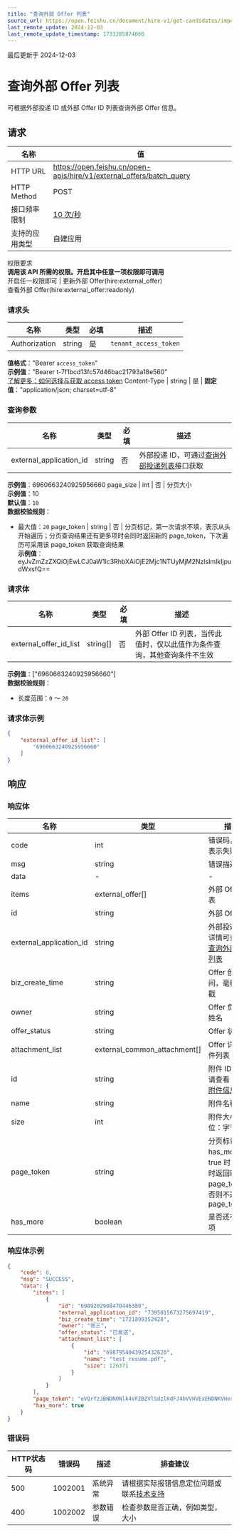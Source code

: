 ```yaml
---
title: "查询外部 Offer 列表"
source_url: https://open.feishu.cn/document/hire-v1/get-candidates/import-external-system-information/import-external-offer-info/batch_query
last_remote_update: 2024-12-03
last_remote_update_timestamp: 1733205874000
---
```

最后更新于 2024-12-03

# 查询外部 Offer 列表

可根据外部投递 ID 或外部 Offer ID 列表查询外部 Offer 信息。

## 请求
名称 | 值
---|---
HTTP URL | https://open.feishu.cn/open-apis/hire/v1/external_offers/batch_query
HTTP Method | POST
接口频率限制 | [10 次/秒](https://open.feishu.cn/document/ukTMukTMukTM/uUzN04SN3QjL1cDN)
支持的应用类型 | 自建应用
权限要求  
            **调用该 API 所需的权限。开启其中任意一项权限即可调用**  
            开启任一权限即可 | 更新外部 Offer(hire:external_offer)  
            查看外部 Offer(hire:external_offer:readonly)

### 请求头

名称 | 类型 | 必填 | 描述
--- | --- | --- | ---
Authorization | string | 是 | `tenant_access_token`  
**值格式**："Bearer `access_token`"  
**示例值**："Bearer t-7f1bcd13fc57d46bac21793a18e560"  
[了解更多：如何选择与获取 access token](https://open.feishu.cn/document/uAjLw4CM/ugTN1YjL4UTN24CO1UjN/trouble-shooting/how-to-choose-which-type-of-token-to-use)
Content-Type | string | 是 | **固定值**："application/json; charset=utf-8"

### 查询参数

名称 | 类型 | 必填 | 描述
--- | --- | --- | ---
external_application_id | string | 否 | 外部投递 ID，可通过[查询外部投递列表](https://open.feishu.cn/document/ukTMukTMukTM/uMzM1YjLzMTN24yMzUjN/hire-v1/external_application/list)接口获取  
**示例值**：6960663240925956660
page_size | int | 否 | 分页大小  
**示例值**：10  
**默认值**：`10`  
**数据校验规则**：  
- 最大值：`20`
page_token | string | 否 | 分页标记，第一次请求不填，表示从头开始遍历；分页查询结果还有更多项时会同时返回新的 page_token，下次遍历可采用该 page_token 获取查询结果  
**示例值**：eyJvZmZzZXQiOjEwLCJ0aW1lc3RhbXAiOjE2Mjc1NTUyMjM2NzIsImlkIjpudWxsfQ==

### 请求体

名称 | 类型 | 必填 | 描述
--- | --- | --- | ---
external_offer_id_list | string\[\] | 否 | 外部 Offer ID 列表，当传此值时，仅以此值作为条件查询，其他查询条件不生效  
**示例值**：["6960663240925956660"]  
**数据校验规则**：  
- 长度范围：`0` ～ `20`

### 请求体示例
```json
{
    "external_offer_id_list": [
        "6960663240925956660"
    ]
}
```

## 响应

### 响应体

名称 | 类型 | 描述
--- | --- | ---
code | int | 错误码，非 0 表示失败
msg | string | 错误描述
data | \- | \-
items | external_offer\[\] | 外部 Offer 列表
id | string | 外部 Offer ID
external_application_id | string | 外部投递 ID，详情可查看：[查询外部投递列表](https://open.feishu.cn/document/ukTMukTMukTM/uMzM1YjLzMTN24yMzUjN/hire-v1/external_application/list)
biz_create_time | string | Offer 创建时间，毫秒时间戳
owner | string | Offer 负责人姓名
offer_status | string | Offer 状态
attachment_list | external_common_attachment\[\] | Offer 详情附件列表
id | string | 附件 ID，详情请查看：[获取附件信息](https://open.feishu.cn/document/ukTMukTMukTM/uMzM1YjLzMTN24yMzUjN/hire-v1/attachment/get)
name | string | 附件名称
size | int | 附件大小（单位：字节）
page_token | string | 分页标记，当 has_more 为 true 时，会同时返回新的 page_token，否则不返回 page_token
has_more | boolean | 是否还有更多项

### 响应体示例
```json
{
    "code": 0,
    "msg": "SUCCESS",
    "data": {
        "items": [
            {
                "id": "6989202908470446380",
                "external_application_id": "7395015673275697419",
                "biz_create_time": "1721899352428",
                "owner": "张三",
                "offer_status": "已发送",
                "attachment_list": [
                    {
                        "id": "6987954043925432620",
                        "name": "test_resume.pdf",
                        "size": 126371
                    }
                ]
            }
        ],
        "page_token": "eVQrYzJBNDNONlk4VFZBZVlSdzlKdFJ4bVVHVExENDNKVHoxaVdiVnViQT0=",
        "has_more": true
    }
}
```

### 错误码

HTTP状态码 | 错误码 | 描述 | 排查建议
--- | --- | --- | ---
500 | 1002001 | 系统异常 | 请根据实际报错信息定位问题或联系[技术支持](https://applink.feishu.cn/TLJpeNdW)
400 | 1002002 | 参数错误 | 检查参数是否正确，例如类型，大小
